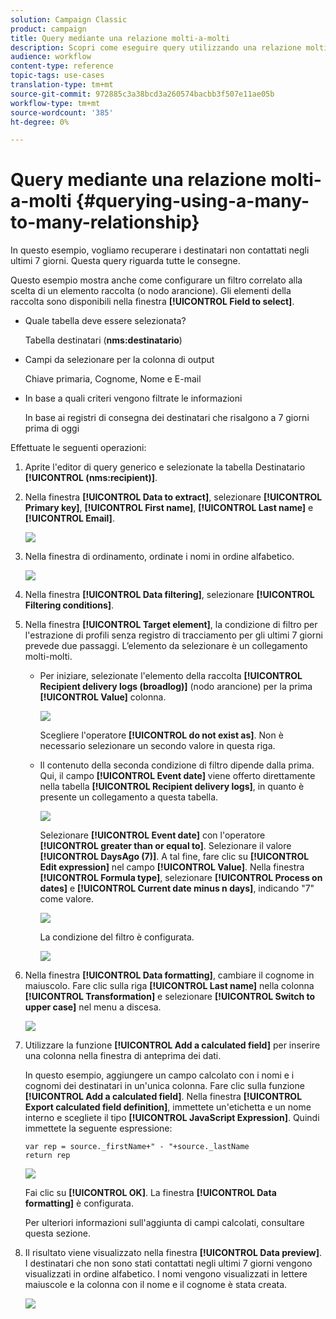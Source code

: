 ```yaml
---
solution: Campaign Classic
product: campaign
title: Query mediante una relazione molti-a-molti
description: Scopri come eseguire query utilizzando una relazione molti-a-molti
audience: workflow
content-type: reference
topic-tags: use-cases
translation-type: tm+mt
source-git-commit: 972885c3a38bcd3a260574bacbb3f507e11ae05b
workflow-type: tm+mt
source-wordcount: '385'
ht-degree: 0%

---
```



# Query mediante una relazione molti-a-molti {#querying-using-a-many-to-many-relationship}

In questo esempio, vogliamo recuperare i destinatari non contattati negli ultimi 7 giorni. Questa query riguarda tutte le consegne.

Questo esempio mostra anche come configurare un filtro correlato alla scelta di un elemento raccolta (o nodo arancione). Gli elementi della raccolta sono disponibili nella finestra **[!UICONTROL Field to select]**.

* Quale tabella deve essere selezionata?

   Tabella destinatari (**nms:destinatario**)

* Campi da selezionare per la colonna di output

   Chiave primaria, Cognome, Nome e E-mail

* In base a quali criteri vengono filtrate le informazioni

   In base ai registri di consegna dei destinatari che risalgono a 7 giorni prima di oggi

Effettuate le seguenti operazioni:

1. Aprite l&#39;editor di query generico e selezionate la tabella Destinatario **[!UICONTROL (nms:recipient)]**.
1. Nella finestra **[!UICONTROL Data to extract]**, selezionare **[!UICONTROL Primary key]**, **[!UICONTROL First name]**, **[!UICONTROL Last name]** e **[!UICONTROL Email]**.

   ![](assets/query_editor_nveau_33.png)

1. Nella finestra di ordinamento, ordinate i nomi in ordine alfabetico.

   ![](assets/query_editor_nveau_34.png)

1. Nella finestra **[!UICONTROL Data filtering]**, selezionare **[!UICONTROL Filtering conditions]**.
1. Nella finestra **[!UICONTROL Target element]**, la condizione di filtro per l&#39;estrazione di profili senza registro di tracciamento per gli ultimi 7 giorni prevede due passaggi. L’elemento da selezionare è un collegamento molti-molti.

   * Per iniziare, selezionate l&#39;elemento della raccolta **[!UICONTROL Recipient delivery logs (broadlog)]** (nodo arancione) per la prima **[!UICONTROL Value]** colonna.

      ![](assets/query_editor_nveau_67.png)

      Scegliere l&#39;operatore **[!UICONTROL do not exist as]**. Non è necessario selezionare un secondo valore in questa riga.

   * Il contenuto della seconda condizione di filtro dipende dalla prima. Qui, il campo **[!UICONTROL Event date]** viene offerto direttamente nella tabella **[!UICONTROL Recipient delivery logs]**, in quanto è presente un collegamento a questa tabella.

      ![](assets/query_editor_nveau_36.png)

      Selezionare **[!UICONTROL Event date]** con l&#39;operatore **[!UICONTROL greater than or equal to]**. Selezionare il valore **[!UICONTROL DaysAgo (7)]**. A tal fine, fare clic su **[!UICONTROL Edit expression]** nel campo **[!UICONTROL Value]**. Nella finestra **[!UICONTROL Formula type]**, selezionare **[!UICONTROL Process on dates]** e **[!UICONTROL Current date minus n days]**, indicando &quot;7&quot; come valore.

      ![](assets/query_editor_nveau_37.png)

      La condizione del filtro è configurata.

      ![](assets/query_editor_nveau_38.png)

1. Nella finestra **[!UICONTROL Data formatting]**, cambiare il cognome in maiuscolo. Fare clic sulla riga **[!UICONTROL Last name]** nella colonna **[!UICONTROL Transformation]** e selezionare **[!UICONTROL Switch to upper case]** nel menu a discesa.

   ![](assets/query_editor_nveau_39.png)

1. Utilizzare la funzione **[!UICONTROL Add a calculated field]** per inserire una colonna nella finestra di anteprima dei dati.

   In questo esempio, aggiungere un campo calcolato con i nomi e i cognomi dei destinatari in un&#39;unica colonna. Fare clic sulla funzione **[!UICONTROL Add a calculated field]**. Nella finestra **[!UICONTROL Export calculated field definition]**, immettete un&#39;etichetta e un nome interno e scegliete il tipo **[!UICONTROL JavaScript Expression]**. Quindi immettete la seguente espressione:

   ```
   var rep = source._firstName+" - "+source._lastName
   return rep
   ```

   ![](assets/query_editor_nveau_40.png)

   Fai clic su **[!UICONTROL OK]**. La finestra **[!UICONTROL Data formatting]** è configurata.

   Per ulteriori informazioni sull&#39;aggiunta di campi calcolati, consultare questa sezione.

1. Il risultato viene visualizzato nella finestra **[!UICONTROL Data preview]**. I destinatari che non sono stati contattati negli ultimi 7 giorni vengono visualizzati in ordine alfabetico. I nomi vengono visualizzati in lettere maiuscole e la colonna con il nome e il cognome è stata creata.

   ![](assets/query_editor_nveau_41.png)

